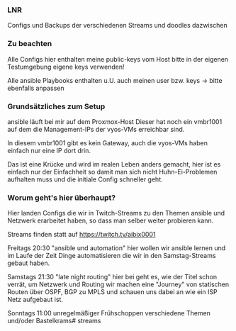 ### LNR

Configs und Backups der verschiedenen Streams und doodles dazwischen

### Zu beachten

Alle Configs hier enthalten meine public-keys vom Host
bitte in der eigenen Testumgebung eigene keys verwenden!

Alle ansible Playbooks enthalten u.U. auch meinen user bzw. keys
-> bitte ebenfalls anpassen

### Grundsätzliches zum Setup

ansible läuft bei mir auf dem Proxmox-Host
Dieser hat noch ein vmbr1001 auf dem die Management-IPs
der vyos-VMs erreichbar sind.

In diesem vmbr1001 gibt es kein Gateway, auch die vyos-VMs haben
einfach nur eine IP dort drin.

Das ist eine Krücke und wird im realen Leben anders gemacht,
hier ist es einfach nur der Einfachheit so damit man sich nicht
Huhn-Ei-Problemen aufhalten muss und die initiale Config schneller geht.

### Worum geht's hier überhaupt?

Hier landen Configs die wir in Twitch-Streams zu den Themen ansible und Netzwerk
erarbeitet haben, so dass man selber weiter probieren kann.

Streams finden statt auf https://twitch.tv/aibix0001

Freitags 20:30 "ansible und automation"
	 hier wollen wir ansible lernen und im Laufe der Zeit Dinge
	 automatisieren die wir in den Samstag-Streams gebaut haben.

Samstags 21:30 "late night routing"
	 hier bei geht es, wie der Titel schon verrät, um Netzwerk und Routing
	 wir machen eine "Journey" von statischen Routen über OSPF, BGP zu MPLS
	 und schauen uns dabei an wie ein ISP Netz aufgebaut ist.

Sonntags 11:00 unregelmäßiger Frühschoppen
	 verschiedene Themen und/oder Bastelkrams# streams
